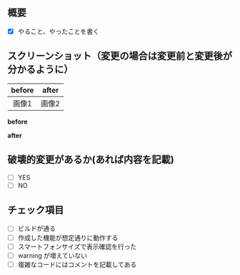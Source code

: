 ## 概要

- [x] やること、やったことを書く

## スクリーンショット（変更の場合は変更前と変更後が分かるように）
|before|after|
|:--:|:--:|
|画像1|画像2|

**before**

**after**

## 破壊的変更があるか(あれば内容を記載)

- [ ] YES
- [ ] NO

## チェック項目

- [ ] ビルドが通る
- [ ] 作成した機能が想定通りに動作する
- [ ] スマートフォンサイズで表示確認を行った
- [ ] warning が増えていない
- [ ] 複雑なコードにはコメントを記載してある